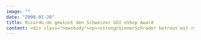 ```yaml
---
image: ""
date: "2000-01-28"
title: Ricardo.de gewinnt den Schweizer GDI eShop Award
content: <div class="newsbody"><p><strong>SinnerSchrader betreut mit ricardo.de eines der meistprämierten Internetanwendungen in Deutschland. Nach dem Multimedia-Award, Auszeichnungen bei den "Innovationen" von Ziff Davis und dem TV Movie Award geht jetzt der GDI "eShop Award" an ricardo.de.</strong></p><p>Das Schweizer Gottlieb Duttweiler Institut, das den Preis in diesem Jahr das erste Mal vergeben hat, zeichnet die Auktionsplattform als "eine wegweisende Shop-Lösung" im Internet aus. Unter insgesamt 129 Shops aus aller Welt überzeugte ricardo.de die internationale Fachjury durch seinen Neuigkeitswert, realen und emotionalen Zusatznutzen, Nutzungsfreundlichkeit sowie der technisch fehlerfreien Implementierung und Funktionalität aus.</p><p>Laudatio des Schweizer Instituts im Original&#58; "ricardo.de hat das Potential von Online-Auktionen frühzeitig erkannt und sich innerhalb kürzester Zeit als der führende Internet-Auktionator im deutschsprachigen Raum etabliert. Im Unterschied zu anderen Auktions-Plattformen, die überall nach dem Vorbild von ebay.com eröffnet wurden, überzeugt ricardo.de durch eine von Anfang an professionelle und kompromisslose Umsetzung mit vielen attraktiven Zusatzangeboten wie z.B. live Auktionen. In den Augen der Kunden gelten Auktionen als interessanteste Alternative zu den herkömmlichen Einkaufsformen."</p><p>Gottlieb Duttweiler Institut, ist eines der renommiertesten Institute für Wirtschafts- und Gesellschaftsforschung mit Sitz in Rüschlikon/Zürich. Der GDI "eShop Award" ist als Auszeichnung für neue wegweisende Shop-Lösungen im Internet in diesem Jahr anlässlich der internationalen Ladentagung 2000 am 27. Januar erstmals vergeben worden.</p></div>
---
```

